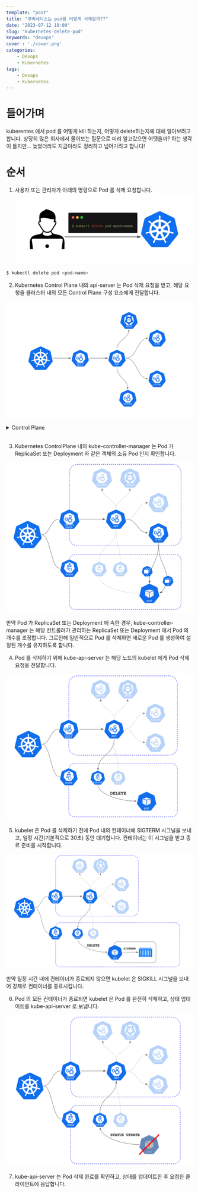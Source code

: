 ```yaml
---
template: "post"
title: "쿠버네티스는 pod를 어떻게 삭제할까??"
date: "2023-07-12 10:00"
slug: "kubernetes-delete-pod"
keywords: "devops"
cover : './cover.png'
categories: 
    - Devops
    - Kubernetes
tags: 
    - Devops
    - Kubernetes
---
```



# 들어가며

 kuberentes 에서  pod 를 어떻게  kill 하는지, 어떻게 delete하는지에 대해 알아보려고 합니다.
상당히 많은 회사에서 물어보는 질문으로 미리 알고갔으면 어땟을까? 하는 생각이 들지만... 늦었더라도 지금이라도 정리하고 넘어가려고 합니다!

# 순서

1. 사용자 또는 관리자가 아래의 명령으로  Pod 를 삭제 요청합니다. 
![command](./command.png)

```bash
$ kubectl delete pod <pod-name>
```

2.  Kubernetes Control Plane 내의  api-server  는  Pod  삭제 요청을 받고, 해당 요청을 클러스터 내의 모든  Control Plane  구성 요소에게 전달합니다.


![controlPlane](./conrol-plain.png)


<details>
<summary> Control Plane </summary>
<div markdown="1">

#### Control Plane
컨트롤 플레인은 Kubernetes 시스템의 논리적인 부분으로, 클러스터의 마스터 노드에 실행되는 여러 컴포넌트들의 조합입니다.

##### kube-apiserver
Kubernetes 클러스터의 모든 작업은 API 서버를 통해 수행됩니다. 
kube-apiserver는 클러스터 내의 모든 리소스 및 작업에 대한 인터페이스를 제공하며, 클라이언트와의 상호 작용을 관리합니다.
##### etcd
etcd는 Kubernetes 클러스터의 상태 정보를 저장하는 고가용성 분산 key-value 저장소입니다. 
etcd는 컨트롤 플레인 컴포넌트들 간의 통신과 클러스터의 상태를 유지하는 데 사용됩니다.
##### kube-scheduler
kube-scheduler는 새로 생성된 Pod에 대해 적합한 노드를 선택하여 배치하는 역할을 합니다. 
리소스 요구 사항, 제약 조건, 애플리케이션의 가용성 등을 고려하여 최적의 노드를 선택합니다.
##### kube-controller-manager
kube-controller-manager는 다양한 컨트롤러를 실행하고 관리합니다. 
예를 들면 ReplicaSet, Deployment, StatefulSet, Service와 같은 오브젝트들을 감시하고 클러스터의 상태를 원하는 상태로 유지합니다.
##### cloud-controller-manager
cloud-controller-manager는 클라우드 제공 업체의 기능과 통합된 컨트롤러를 실행합니다. 
클라우드 특정 작업(예: 로드 밸런서 프로비저닝, 스토리지 관리 등)을 처리하는 역할을 합니다.

</div>
</details>
<br>

3.  Kubernetes ControlPlane 내의  kube-controller-manager  는  Pod 가  ReplicaSet  또는  Deployment 와 같은 객체의 소유  Pod 인지 확인합니다.

![kube-control-manager](./kube-control-manager.png)

만약  Pod 가  ReplicaSet  또는  Deployment 에 속한 경우,  kube-controller-manager 는 해당 컨트롤러가 관리하는  ReplicaSet 또는  Deployment 에서  Pod 의 개수를 조정합니다. 그로인해 일반적으로  Pod 를 삭제하면 새로운  Pod 를 생성하여 설정된 개수를 유지하도록 합니다. 
 
4.  Pod 를 삭제하기 위해  kube-api-server  는 해당 노드의  kubelet 에게  Pod  삭제 요청을 전달합니다.

![kubelet](./kubelet.png)


5.  kubelet 은  Pod 를 삭제하기 전에  Pod  내의 컨테이너에  SIGTERM  시그널을 보내고, 일정 시간(기본적으로 30초) 동안 대기합니다. 컨테이너는 이 시그널을 받고 종료 준비를 시작합니다.

![sigterm](./SIGTERM.png)


만약 일정 시간 내에 컨테이너가 종료되지 않으면  kubelet 은  SIGKILL  시그널을 보내어 강제로 컨테이너를 종료시킵니다.

6.  Pod 의 모든 컨테이너가 종료되면  kubelet 은  Pod 를 완전히 삭제하고, 상태 업데이트를  kube-api-server 로 보냅니다.

![state-update](./state-update.png)


7.  kube-api-server 는  Pod  삭제 완료를 확인하고, 상태를 업데이트한 후 요청한 클라이언트에 응답합니다.